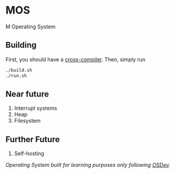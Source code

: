 # MOS
M Operating System

## Building
First, you should have a [cross-compiler](http://wiki.osdev.org/GCC_Cross-Compiler). Then, simply run
```bash
./build.sh
./run.sh
```

## Near future
1. Interrupt systems
2. Heap
3. Filesystem

## Further Future
1. Self-hosting

*Operating System built for learning purposes only following [OSDev](http://wiki.osdev.org/).*
